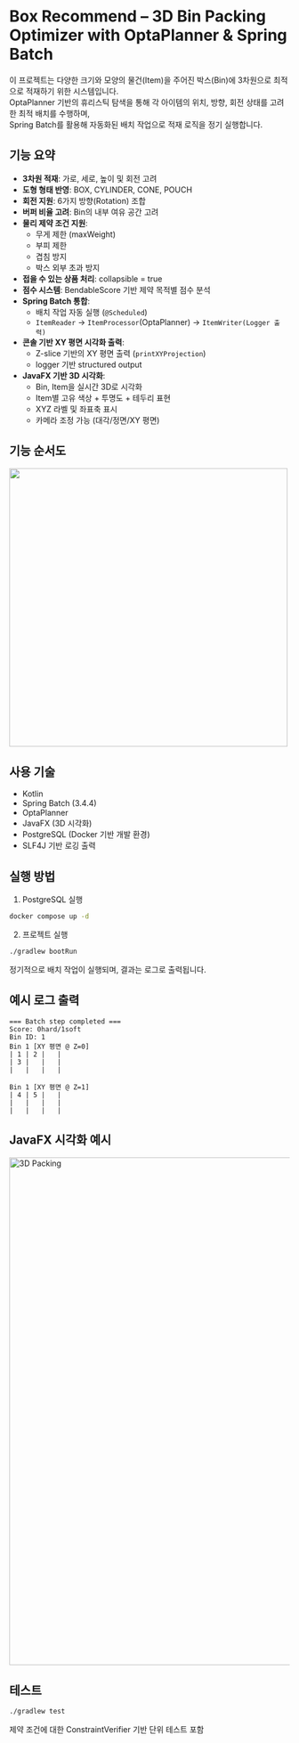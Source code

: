 # Box Recommend – 3D Bin Packing Optimizer with OptaPlanner & Spring Batch

이 프로젝트는 다양한 크기와 모양의 물건(Item)을 주어진 박스(Bin)에 3차원으로 최적으로 적재하기 위한 시스템입니다.  
OptaPlanner 기반의 휴리스틱 탐색을 통해 각 아이템의 위치, 방향, 회전 상태를 고려한 최적 배치를 수행하며,  
Spring Batch를 활용해 자동화된 배치 작업으로 적재 로직을 정기 실행합니다.

## 기능 요약

- **3차원 적재**: 가로, 세로, 높이 및 회전 고려
- **도형 형태 반영**: BOX, CYLINDER, CONE, POUCH
- **회전 지원**: 6가지 방향(Rotation) 조합
- **버퍼 비율 고려**: Bin의 내부 여유 공간 고려
- **물리 제약 조건 지원**:
  - 무게 제한 (maxWeight)
  - 부피 제한
  - 겹침 방지
  - 박스 외부 초과 방지
- **접을 수 있는 상품 처리**: collapsible = true
- **점수 시스템**: BendableScore 기반 제약 목적별 점수 분석
- **Spring Batch 통합**:
  - 배치 작업 자동 실행 (`@Scheduled`)
  - `ItemReader` → `ItemProcessor`(OptaPlanner) → `ItemWriter(Logger 출력)`
- **콘솔 기반 XY 평면 시각화 출력**:
  - Z-slice 기반의 XY 평면 출력 (`printXYProjection`)
  - logger 기반 structured output
- **JavaFX 기반 3D 시각화**:
  - Bin, Item을 실시간 3D로 시각화
  - Item별 고유 색상 + 투명도 + 테두리 표현
  - XYZ 라벨 및 좌표축 표시
  - 카메라 조정 가능 (대각/정면/XY 평면)

## 기능 순서도
<img  src="https://github.com/user-attachments/assets/2e5c8589-b021-4ea8-9308-7a0f863bd8e9" width=500>

## 사용 기술

- Kotlin
- Spring Batch (3.4.4)
- OptaPlanner
- JavaFX (3D 시각화)
- PostgreSQL (Docker 기반 개발 환경)
- SLF4J 기반 로깅 출력

## 실행 방법

1. PostgreSQL 실행

```bash
docker compose up -d
```

2. 프로젝트 실행

```bash
./gradlew bootRun
```

정기적으로 배치 작업이 실행되며, 결과는 로그로 출력됩니다.

## 예시 로그 출력

```
=== Batch step completed ===
Score: 0hard/1soft
Bin ID: 1
Bin 1 [XY 평면 @ Z=0]
| 1 | 2 |   |
| 3 |   |   |
|   |   |   |

Bin 1 [XY 평면 @ Z=1]
| 4 | 5 |   |
|   |   |   |
|   |   |   |
```

## JavaFX 시각화 예시

<img width="912" alt="3D Packing" src="https://github.com/user-attachments/assets/cdc613f3-9628-4e34-a73b-9d6765a4b070" />

## 테스트

```bash
./gradlew test
```

제약 조건에 대한 ConstraintVerifier 기반 단위 테스트 포함

